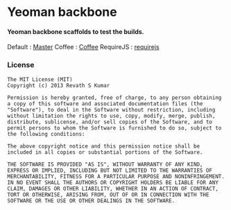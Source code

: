 # Yeoman backbone

#### Yeoman backbone scaffolds to test the builds.

Default    :  [Master](https://github.com/revathskumar/yeoman-backbone)
Coffee     :  [Coffee](https://github.com/revathskumar/yeoman-backbone/tree/coffee)
RequireJS  :  [requirejs](https://github.com/revathskumar/yeoman-backbone/tree/requirejs)

### License

```
The MIT License (MIT)  
Copyright (c) 2013 Revath S Kumar

Permission is hereby granted, free of charge, to any person obtaining a copy of this software and associated documentation files (the "Software"), to deal in the Software without restriction, including without limitation the rights to use, copy, modify, merge, publish, distribute, sublicense, and/or sell copies of the Software, and to permit persons to whom the Software is furnished to do so, subject to the following conditions:

The above copyright notice and this permission notice shall be included in all copies or substantial portions of the Software.

THE SOFTWARE IS PROVIDED "AS IS", WITHOUT WARRANTY OF ANY KIND, EXPRESS OR IMPLIED, INCLUDING BUT NOT LIMITED TO THE WARRANTIES OF MERCHANTABILITY, FITNESS FOR A PARTICULAR PURPOSE AND NONINFRINGEMENT. IN NO EVENT SHALL THE AUTHORS OR COPYRIGHT HOLDERS BE LIABLE FOR ANY CLAIM, DAMAGES OR OTHER LIABILITY, WHETHER IN AN ACTION OF CONTRACT, TORT OR OTHERWISE, ARISING FROM, OUT OF OR IN CONNECTION WITH THE SOFTWARE OR THE USE OR OTHER DEALINGS IN THE SOFTWARE.
```
